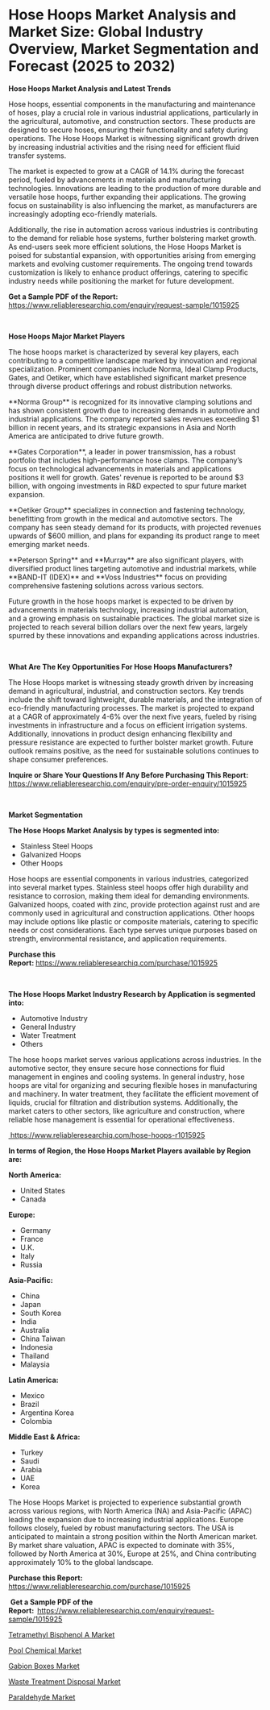 <p><h1>Hose Hoops Market Analysis and Market Size: Global Industry Overview, Market Segmentation and Forecast (2025 to 2032)</h1></p><p><strong>Hose Hoops Market Analysis and Latest Trends</strong></p>
<p><p>Hose hoops, essential components in the manufacturing and maintenance of hoses, play a crucial role in various industrial applications, particularly in the agricultural, automotive, and construction sectors. These products are designed to secure hoses, ensuring their functionality and safety during operations. The Hose Hoops Market is witnessing significant growth driven by increasing industrial activities and the rising need for efficient fluid transfer systems.</p><p>The market is expected to grow at a CAGR of 14.1% during the forecast period, fueled by advancements in materials and manufacturing technologies. Innovations are leading to the production of more durable and versatile hose hoops, further expanding their applications. The growing focus on sustainability is also influencing the market, as manufacturers are increasingly adopting eco-friendly materials.</p><p>Additionally, the rise in automation across various industries is contributing to the demand for reliable hose systems, further bolstering market growth. As end-users seek more efficient solutions, the Hose Hoops Market is poised for substantial expansion, with opportunities arising from emerging markets and evolving customer requirements. The ongoing trend towards customization is likely to enhance product offerings, catering to specific industry needs while positioning the market for future development.</p></p>
<p><strong>Get a Sample PDF of the Report:&nbsp;</strong> <a href="https://www.reliableresearchiq.com/enquiry/request-sample/1015925?utm_campaign=99&utm_medium=2&utm_source=Github&utm_content=ia&utm_term=02042025&utm_id=hose-hoops">https://www.reliableresearchiq.com/enquiry/request-sample/1015925</a></p>
<p>&nbsp;</p>
<p><strong>Hose Hoops Major Market Players</strong></p>
<p><p>The hose hoops market is characterized by several key players, each contributing to a competitive landscape marked by innovation and regional specialization. Prominent companies include Norma, Ideal Clamp Products, Gates, and Oetiker, which have established significant market presence through diverse product offerings and robust distribution networks.</p><p>**Norma Group** is recognized for its innovative clamping solutions and has shown consistent growth due to increasing demands in automotive and industrial applications. The company reported sales revenues exceeding $1 billion in recent years, and its strategic expansions in Asia and North America are anticipated to drive future growth.</p><p>**Gates Corporation**, a leader in power transmission, has a robust portfolio that includes high-performance hose clamps. The company’s focus on technological advancements in materials and applications positions it well for growth. Gates' revenue is reported to be around $3 billion, with ongoing investments in R&D expected to spur future market expansion.</p><p>**Oetiker Group** specializes in connection and fastening technology, benefitting from growth in the medical and automotive sectors. The company has seen steady demand for its products, with projected revenues upwards of $600 million, and plans for expanding its product range to meet emerging market needs.</p><p>**Peterson Spring** and **Murray** are also significant players, with diversified product lines targeting automotive and industrial markets, while **BAND-IT (IDEX)** and **Voss Industries** focus on providing comprehensive fastening solutions across various sectors.</p><p>Future growth in the hose hoops market is expected to be driven by advancements in materials technology, increasing industrial automation, and a growing emphasis on sustainable practices. The global market size is projected to reach several billion dollars over the next few years, largely spurred by these innovations and expanding applications across industries.</p></p>
<p>&nbsp;</p>
<p><strong>What Are The Key Opportunities For Hose Hoops Manufacturers?</strong></p>
<p><p>The Hose Hoops market is witnessing steady growth driven by increasing demand in agricultural, industrial, and construction sectors. Key trends include the shift toward lightweight, durable materials, and the integration of eco-friendly manufacturing processes. The market is projected to expand at a CAGR of approximately 4-6% over the next five years, fueled by rising investments in infrastructure and a focus on efficient irrigation systems. Additionally, innovations in product design enhancing flexibility and pressure resistance are expected to further bolster market growth. Future outlook remains positive, as the need for sustainable solutions continues to shape consumer preferences.</p></p>
<p><strong>Inquire or Share Your Questions If Any Before Purchasing This Report:</strong> <a href="https://www.reliableresearchiq.com/enquiry/pre-order-enquiry/1015925?utm_campaign=99&utm_medium=2&utm_source=Github&utm_content=ia&utm_term=02042025&utm_id=hose-hoops">https://www.reliableresearchiq.com/enquiry/pre-order-enquiry/1015925</a></p>
<p>&nbsp;</p>
<p><strong>Market Segmentation</strong></p>
<p><strong>The Hose Hoops Market Analysis by types is segmented into:</strong></p>
<p><ul><li>Stainless Steel Hoops</li><li>Galvanized Hoops</li><li>Other Hoops</li></ul></p>
<p><p>Hose hoops are essential components in various industries, categorized into several market types. Stainless steel hoops offer high durability and resistance to corrosion, making them ideal for demanding environments. Galvanized hoops, coated with zinc, provide protection against rust and are commonly used in agricultural and construction applications. Other hoops may include options like plastic or composite materials, catering to specific needs or cost considerations. Each type serves unique purposes based on strength, environmental resistance, and application requirements.</p></p>
<p><strong>Purchase this Report:&nbsp;</strong><a href="https://www.reliableresearchiq.com/purchase/1015925?utm_campaign=99&utm_medium=2&utm_source=Github&utm_content=ia&utm_term=02042025&utm_id=hose-hoops">https://www.reliableresearchiq.com/purchase/1015925</a></p>
<p>&nbsp;</p>
<p><strong>The Hose Hoops Market Industry Research by Application is segmented into:</strong></p>
<p><ul><li>Automotive Industry</li><li>General Industry</li><li>Water Treatment</li><li>Others</li></ul></p>
<p><p>The hose hoops market serves various applications across industries. In the automotive sector, they ensure secure hose connections for fluid management in engines and cooling systems. In general industry, hose hoops are vital for organizing and securing flexible hoses in manufacturing and machinery. In water treatment, they facilitate the efficient movement of liquids, crucial for filtration and distribution systems. Additionally, the market caters to other sectors, like agriculture and construction, where reliable hose management is essential for operational effectiveness.</p></p>
<p><a href="https://www.reliableresearchiq.com/hose-hoops-r1015925?utm_campaign=99&utm_medium=2&utm_source=Github&utm_content=ia&utm_term=02042025&utm_id=hose-hoops">&nbsp;https://www.reliableresearchiq.com/hose-hoops-r1015925</a></p>
<p><strong>In terms of Region, the Hose Hoops Market Players available by Region are:</strong></p>
<p>
    <p> <strong> North America: </strong>
        <ul>
            <li>United States</li>
            <li>Canada</li>
        </ul>
        </p> 
    <p> <strong> Europe: </strong>
        <ul>
            <li>Germany</li>
            <li>France</li>
            <li>U.K.</li>
            <li>Italy</li>
            <li>Russia</li>
        </ul>
        </p> 
    <p> <strong> Asia-Pacific: </strong>
        <ul>
            <li>China</li>
            <li>Japan</li>
            <li>South Korea</li>
            <li>India</li>
            <li>Australia</li>
            <li>China Taiwan</li>
            <li>Indonesia</li>
            <li>Thailand</li>
            <li>Malaysia</li>
        </ul>
        </p> 
    <p> <strong> Latin America: </strong>
        <ul>
            <li>Mexico</li>
            <li>Brazil</li>
            <li>Argentina Korea</li>
            <li>Colombia</li>
        </ul>
        </p> 
    <p> <strong> Middle East & Africa: </strong>
        <ul>
            <li>Turkey</li>
            <li>Saudi</li>
            <li>Arabia</li>
            <li>UAE</li>
            <li>Korea</li>
        </ul>
    </p>
    </p>
<p><p>The Hose Hoops Market is projected to experience substantial growth across various regions, with North America (NA) and Asia-Pacific (APAC) leading the expansion due to increasing industrial applications. Europe follows closely, fueled by robust manufacturing sectors. The USA is anticipated to maintain a strong position within the North American market. By market share valuation, APAC is expected to dominate with 35%, followed by North America at 30%, Europe at 25%, and China contributing approximately 10% to the global landscape.</p></p>
<p><strong>Purchase this Report: </strong><a href="https://www.reliableresearchiq.com/purchase/1015925?utm_campaign=99&utm_medium=2&utm_source=Github&utm_content=ia&utm_term=02042025&utm_id=hose-hoops">https://www.reliableresearchiq.com/purchase/1015925</a></p>
<p>&nbsp;<strong>Get a Sample PDF of the Report:&nbsp;&nbsp;</strong><a href="https://www.reliableresearchiq.com/enquiry/request-sample/1015925?utm_campaign=99&utm_medium=2&utm_source=Github&utm_content=ia&utm_term=02042025&utm_id=hose-hoops">https://www.reliableresearchiq.com/enquiry/request-sample/1015925</a></p>
<p><strong></strong></p>
<p><p><a href="https://github.com/afghatakito29/Market-Research-Report-List-1/blob/main/tetramethyl-bisphenol-a-market.md?utm_campaign=99&utm_medium=2&utm_source=Github&utm_content=ia&utm_term=02042025&utm_id=hose-hoops">Tetramethyl Bisphenol A Market</a></p><p><a href="https://github.com/vespigeakexc/Market-Research-Report-List-1/blob/main/pool-chemical-market.md?utm_campaign=99&utm_medium=2&utm_source=Github&utm_content=ia&utm_term=02042025&utm_id=hose-hoops">Pool Chemical Market</a></p><p><a href="https://github.com/eimutelufta/Market-Research-Report-List-1/blob/main/gabion-boxes-market.md?utm_campaign=99&utm_medium=2&utm_source=Github&utm_content=ia&utm_term=02042025&utm_id=hose-hoops">Gabion Boxes Market</a></p><p><a href="https://github.com/saqafidrahea/Market-Research-Report-List-1/blob/main/waste-treatment-disposal-market.md?utm_campaign=99&utm_medium=2&utm_source=Github&utm_content=ia&utm_term=02042025&utm_id=hose-hoops">Waste Treatment Disposal Market</a></p><p><a href="https://github.com/bartzthateis/Market-Research-Report-List-1/blob/main/paraldehyde-market.md?utm_campaign=99&utm_medium=2&utm_source=Github&utm_content=ia&utm_term=02042025&utm_id=hose-hoops">Paraldehyde Market</a></p></p>